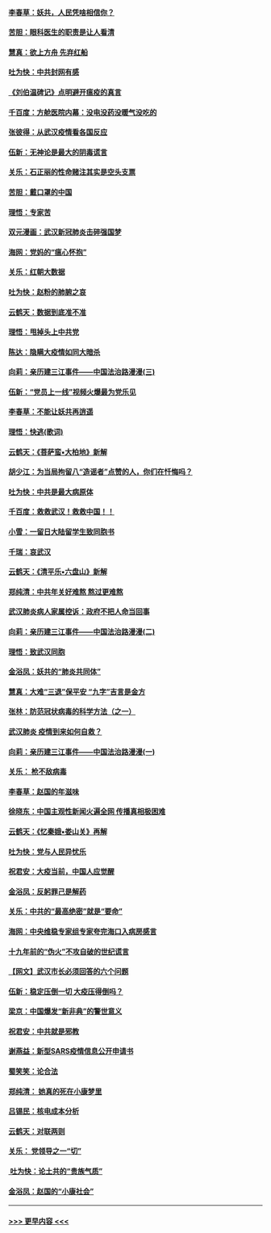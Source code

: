 #### [李春草：妖共，人民凭啥相信你？](../pages/nsc993/n11855196.md?t=02091744) 
#### [苦胆：眼科医生的职责是让人看清](../pages/nsc993/n11853840.md?t=02091744) 
#### [慧真：欲上方舟 先弃红船](../pages/nsc993/n11853483.md?t=02091744) 
#### [吐为快：中共封网有感](../pages/nsc993/n11852575.md?t=02091744) 
#### [《刘伯温碑记》点明避开瘟疫的真言](../pages/nsc993/n11852128.md?t=02091744) 
#### [千百度：方舱医院内幕：没电没药没暖气没吃的](../pages/nsc993/n11850211.md?t=02091744) 
#### [张彼得：从武汉疫情看各国反应](../pages/nsc993/n11850102.md?t=02091744) 
#### [伍新：无神论是最大的阴毒谎言](../pages/nsc993/n11846129.md?t=02091744) 
#### [关乐：石正丽的性命赌注其实是空头支票](../pages/nsc993/n11846109.md?t=02091744) 
#### [苦胆：戴口罩的中国](../pages/nsc993/n11845576.md?t=02091744) 
#### [理悟：专家苦](../pages/nsc993/n11845564.md?t=02091744) 
#### [双元漫画：武汉新冠肺炎击碎强国梦](../pages/nsc993/n11843320.md?t=02091744) 
#### [海网：党妈的“瘟心怀抱”](../pages/nsc993/n11840740.md?t=02091744) 
#### [关乐：红朝大数据](../pages/nsc993/n11840675.md?t=02091744) 
#### [吐为快：赵粉的肺腑之哀](../pages/nsc993/n11840618.md?t=02091744) 
#### [云鹤天：数据到底准不准](../pages/nsc993/n11840325.md?t=02091744) 
#### [理悟：甩掉头上中共党](../pages/nsc993/n11838826.md?t=02091744) 
#### [陈达：隐瞒大疫情如同大暗杀](../pages/nsc993/n11838771.md?t=02091744) 
#### [向莉：亲历建三江事件——中国法治路漫漫(三)](../pages/nsc993/n11831825.md?t=02091744) 
#### [伍新：“党员上一线”视频火爆最为党乐见](../pages/nsc993/n11838200.md?t=02091744) 
#### [李春草：不能让妖共再逍遥](../pages/nsc993/n11838102.md?t=02091744) 
#### [理悟：快逃(歌词)](../pages/nsc993/n11838083.md?t=02091744) 
#### [云鹤天：《菩萨蛮▪大柏地》新解](../pages/nsc993/n11838059.md?t=02091744) 
#### [胡少江：为当局拘留八“造谣者”点赞的人，你们在忏悔吗？](../pages/nsc993/n11836801.md?t=02091744) 
#### [吐为快：中共是最大病原体](../pages/nsc993/n11836748.md?t=02091744) 
#### [千百度：救救武汉！救救中国！！](../pages/nsc993/n11836145.md?t=02091744) 
#### [小雪：一留日大陆留学生致同胞书](../pages/nsc993/n11834624.md?t=02091744) 
#### [千瑞：哀武汉](../pages/nsc993/n11833647.md?t=02091744) 
#### [云鹤天：《清平乐▪六盘山》新解](../pages/nsc993/n11833611.md?t=02091744) 
#### [郑纯清：中共年关好难熬 熬过更难熬](../pages/nsc993/n11833489.md?t=02091744) 
#### [武汉肺炎病人家属控诉：政府不把人命当回事](../pages/nsc993/n11833205.md?t=02091744) 
#### [向莉：亲历建三江事件——中国法治路漫漫(二)](../pages/nsc993/n11829102.md?t=02091744) 
#### [理悟：致武汉同胞](../pages/nsc993/n11831522.md?t=02091744) 
#### [金浴凤：妖共的“肺炎共同体”](../pages/nsc993/n11829448.md?t=02091744) 
#### [慧真：大难“三退”保平安 “九字”吉言是金方](../pages/nsc993/n11829501.md?t=02091744) 
#### [张林：防范冠状病毒的科学方法（之一）](../pages/nsc993/n11828618.md?t=02091744) 
#### [武汉肺炎 疫情到来如何自救？](../pages/nsc993/n11827632.md?t=02091744) 
#### [向莉：亲历建三江事件——中国法治路漫漫(一)](../pages/nsc993/n11827190.md?t=02091744) 
#### [关乐： 枪不敌病毒](../pages/nsc993/n11826746.md?t=02091744) 
#### [李春草：赵国的年滋味](../pages/nsc993/n11826321.md?t=02091744) 
#### [徐晓东：中国主观性新闻火遍全网 传播真相极困难](../pages/nsc993/n11826508.md?t=02091744) 
#### [云鹤天：《忆秦娥▪娄山关》再解](../pages/nsc993/n11824682.md?t=02091744) 
#### [吐为快：党与人民异忧乐](../pages/nsc993/n11824660.md?t=02091744) 
#### [祝君安：大疫当前，中国人应觉醒](../pages/nsc993/n11821946.md?t=02091744) 
#### [金浴凤：反躬罪己是解药](../pages/nsc993/n11820280.md?t=02091744) 
#### [关乐：中共的“最高绝密”就是“要命”](../pages/nsc993/n11816946.md?t=02091744) 
#### [海网：中央维稳专家组专家夸完海口入病房感言](../pages/nsc993/n11815138.md?t=02091744) 
#### [十九年前的“伪火”不攻自破的世纪谎言](../pages/nsc993/n11813238.md?t=02091744) 
#### [【网文】武汉市长必须回答的六个问题](../pages/nsc993/n11813848.md?t=02091744) 
#### [伍新：稳定压倒一切 大疫压得倒吗？](../pages/nsc993/n11812634.md?t=02091744) 
#### [梁京：中国爆发“新非典”的警世意义](../pages/nsc993/n11812554.md?t=02091744) 
#### [祝君安：中共就是邪教](../pages/nsc993/n11812431.md?t=02091744) 
#### [谢燕益：新型SARS疫情信息公开申请书](../pages/nsc993/n11808840.md?t=02091744) 
#### [蜀笑笑：论合法](../pages/nsc993/n11808064.md?t=02091744) 
#### [郑纯清： 她真的死在小康梦里](../pages/nsc993/n11806623.md?t=02091744) 
#### [吕锡民：核电成本分析](../pages/nsc993/n11806284.md?t=02091744) 
#### [云鹤天：对联两则](../pages/nsc993/n11805957.md?t=02091744) 
#### [关乐： 党领导之一“切”](../pages/nsc993/n11804505.md?t=02091744) 
#### [ 吐为快：论土共的“贵族气质”](../pages/nsc993/n11804490.md?t=02091744) 
#### [金浴凤：赵国的“小康社会”](../pages/nsc993/n11804452.md?t=02091744) 

----
#### [ >>> 更早内容 <<< ](../indexes/nsc993-earlier.md)
